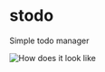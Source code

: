 stodo
=====

Simple todo manager

![How does it look like](http://abruzzi.github.com/images/2013/01/stodo_edit.png)
